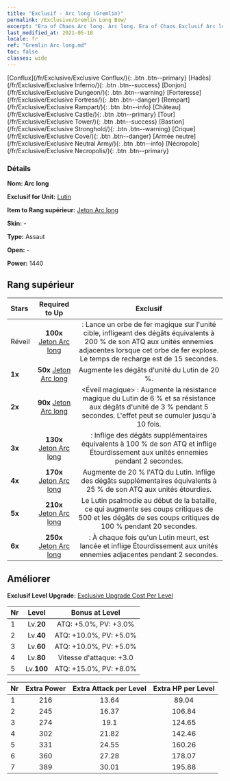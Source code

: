 ```yaml
---
title: "Exclusif - Arc long (Gremlin)"
permalink: /Exclusive/Gremlin Long Bow/
excerpt: "Era of Chaos Arc long. Arc long. Era of Chaos Exclusif Arc long. Lutin Exclusif."
last_modified_at: 2021-05-18
locale: fr
ref: "Gremlin Arc long.md"
toc: false
classes: wide
---
```

 [Conflux](/fr/Exclusive/Exclusive Conflux/){: .btn .btn--primary} [Hadès](/fr/Exclusive/Exclusive Inferno/){: .btn .btn--success} [Donjon](/fr/Exclusive/Exclusive Dungeon/){: .btn .btn--warning} [Forteresse](/fr/Exclusive/Exclusive Fortress/){: .btn .btn--danger} [Rempart](/fr/Exclusive/Exclusive Rampart/){: .btn .btn--info} [Château](/fr/Exclusive/Exclusive Castle/){: .btn .btn--primary} [Tour](/fr/Exclusive/Exclusive Tower/){: .btn .btn--success} [Bastion](/fr/Exclusive/Exclusive Stronghold/){: .btn .btn--warning} [Crique](/fr/Exclusive/Exclusive Cove/){: .btn .btn--danger} [Armée neutre](/fr/Exclusive/Exclusive Neutral Army/){: .btn .btn--info} [Nécropole](/fr/Exclusive/Exclusive Necropolis/){: .btn .btn--primary} 

### Détails
 **Nom: Arc long** 

 **Exclusif for Unit:** [Lutin](/fr/units/Gremlin/) 

 **Item to Rang supérieur:** [Jeton Arc long](/ItemsFR/con_914/)

 **Skin:** -

 **Type:** Assaut

 **Open:** -

 **Power:** 1440

## Rang supérieur

  |     Stars    |  Required to Up | Exclusif |
  |:-------------|:---------------:|:---------------:|
  |  Réveil  | **100x** [Jeton Arc long](/ItemsFR/con_914/) | <Bombe magique> : Lance un orbe de fer magique sur l'unité cible, infligeant des dégâts équivalents à 200 % de son ATQ aux unités ennemies adjacentes lorsque cet orbe de fer explose. Le temps de recharge est de 15 secondes. |
  | **1x** <i class="fas fa-star"/> | **50x** [Jeton Arc long](/ItemsFR/con_914/) | Augmente les dégâts d'unité du Lutin de 20 %. |
  | **2x** <i class="fas fa-star"/> | **90x** [Jeton Arc long](/ItemsFR/con_914/) | <Éveil magique> : Augmente la résistance magique du Lutin de 6 % et sa résistance aux dégâts d'unité de 3 % pendant 5 secondes. L'effet peut se cumuler jusqu'à 10 fois. |
  | **3x** <i class="fas fa-star"/> | **130x** [Jeton Arc long](/ItemsFR/con_914/) | <Bombe magique> : Inflige des dégâts supplémentaires équivalents à 100 % de son ATQ et inflige Étourdissement aux unités ennemies pendant 2 secondes. |
  | **4x** <i class="fas fa-star"/> | **170x** [Jeton Arc long](/ItemsFR/con_914/) | Augmente de 20 % l'ATQ du Lutin. Inflige des dégâts supplémentaires équivalents à 25 % de son ATQ aux unités étourdies. |
  | **5x** <i class="fas fa-star"/> | **210x** [Jeton Arc long](/ItemsFR/con_914/) | Le Lutin psalmodie au début de la bataille, ce qui augmente ses coups critiques de 500 et les dégâts de ses coups critiques de 100 % pendant 20 secondes. |
  | **6x** <i class="fas fa-star"/> | **250x** [Jeton Arc long](/ItemsFR/con_914/) | <Art impie> : À chaque fois qu'un Lutin meurt, <Bombe magique> est lancée et inflige Étourdissement aux unités ennemies adjacentes pendant 2 secondes. |


## Améliorer
 **Exclusif Level Upgrade:** [Exclusive Upgrade Cost Per Level](/Exclusive/ExclusiveUpgradeCostPerLevel/)

  |  Nr  |   Level  | Bonus at Level |
  |:-----|:--------:|:--------------:|
  | 1 | Lv.**20** | ATQ: +5.0%, PV: +3.0% |
  | 2 | Lv.**40** | ATQ: +10.0%, PV: +5.0% |
  | 3 | Lv.**60** | ATQ: +10.0%, PV: +5.0% |
  | 4 | Lv.**80** | Vitesse d'attaque: +3.0 |
  | 5 | Lv.**100** | ATQ: +15.0%, PV: +8.0% |


  |  Nr  |  Extra Power | Extra Attack per Level | Extra HP per Level |
  |:-----|:--------:|:--------:|:--------:|
  | 1 | 216 | 13.64 | 89.04 |
  | 2 | 245 | 16.37 | 106.84 |
  | 3 | 274 | 19.1 | 124.65 |
  | 4 | 302 | 21.82 | 142.46 |
  | 5 | 331 | 24.55 | 160.26 |
  | 6 | 360 | 27.28 | 178.07 |
  | 7 | 389 | 30.01 | 195.88 |


